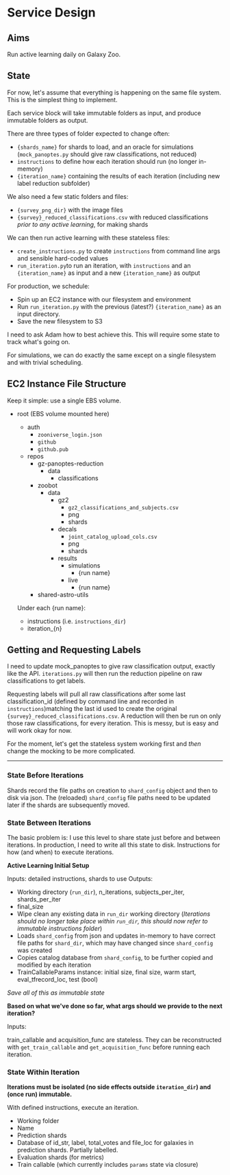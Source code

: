 # Service Design

## Aims

Run active learning daily on Galaxy Zoo.

## State

For now, let's assume that everything is happening on the same file system. This is the simplest thing to implement.

Each service block will take immutable folders as input, and produce immutable folders as output.

There are three types of folder expected to change often:
- `{shards_name}` for shards to load, and an oracle for simulations (`mock_panoptes.py` should give raw classifications, not reduced)
- `instructions` to define how each iteration should run (no longer in-memory)
- `{iteration_name}` containing the results of each iteration (including new label reduction subfolder)

We also need a few static folders and files:
- `{survey_png_dir}` with the image files
- `{survey}_reduced_classifications.csv` with reduced classifications *prior to any active learning*, for making shards

We can then run active learning with these stateless files:
- `create_instructions.py` to create `instructions` from command line args and sensible hard-coded values
- `run_iteration.py`to run an iteration, with `instructions` and an `{iteration_name}` as input and a new `{iteration_name}` as output

For production, we schedule:
- Spin up an EC2 instance with our filesystem and environment
- Run `run_iteration.py` with the previous (latest?) `{iteration_name}` as an input directory.
- Save the new filesystem to S3

I need to ask Adam how to best achieve this. 
This will require some state to track what's going on.

For simulations, we can do exactly the same except on a single filesystem and with trivial scheduling.

## EC2 Instance File Structure

Keep it simple: use a single EBS volume.

- root (EBS volume mounted here)
    - auth
        - `zooniverse_login.json`
        - `github`
        - `github.pub`
    - repos
        - gz-panoptes-reduction
            - data
                - classifications
        - zoobot
            - data
                - gz2
                    - `gz2_classifications_and_subjects.csv`
                    - png
                    - shards
                - decals
                    - `joint_catalog_upload_cols.csv`
                    - png
                    - shards
                - results
                    - simulations
                        - {run name}
                    - live
                        - {run name}
        - shared-astro-utils


    Under each {run name}:
    - instructions (i.e. `instructions_dir`)
    - iteration_{n}



## Getting and Requesting Labels

I need to update mock_panoptes to give raw classification output, exactly like the API. `iterations.py` will then run the reduction pipeline on raw classifications to get labels.

Requesting labels will pull all raw classifications after some last classification_id (defined by command line and recorded in `instructions`)matching the last id used to create the original `{survey}_reduced_classifications.csv`. A reduction will then be run on only those raw classifications, for every iteration. This is messy, but is easy and will work okay for now.

For the moment, let's get the stateless system working first and *then* change the mocking to be more complicated.


---

 
### State Before Iterations

Shards record the file paths on creation to `shard_config` object and then to disk via json. The (reloaded) `shard_config` file paths need to be updated later if the shards are subsequently moved.

### State Between Iterations

The basic problem is: I use this level to share state just before and between iterations. In production, I need to write all this state to disk.
Instructions for how (and when) to execute iterations.

**Active Learning Initial Setup**

Inputs: detailed instructions, shards to use
Outputs: 

- Working directory (`run_dir`), n_iterations, subjects_per_iter, shards_per_iter
- final_size
- Wipe clean any existing data in `run_dir` working directory (*Iterations should no longer take place within `run_dir`, this should now refer to immutable instructions folder*)
- Loads `shard_config` from json and updates in-memory to have correct file paths for `shard_dir`, which may have changed since `shard_config` was created
- Copies catalog database from `shard_config`, to be further copied and modified by each iteration
- TrainCallableParams instance: initial size, final size, warm start, eval_tfrecord_loc, test (bool)

*Save all of this as immutable state*

**Based on what we've done so far, what args should we provide to the next iteration?**

Inputs: 

train_callable and acquisition_func are stateless. 
They can be reconstructed with `get_train_callable` and `get_acquisition_func` before running each iteration.

### State Within Iteration

**Iterations must be isolated (no side effects outside `iteration_dir`) and (once run) immutable.**


With defined instructions, execute an iteration.
- Working folder
- Name
- Prediction shards
- Database of id_str, label, total_votes and file_loc for galaxies in prediction shards. Partially labelled.
- Evaluation shards (for metrics)
- Train callable (which currently includes `params` state via closure)

